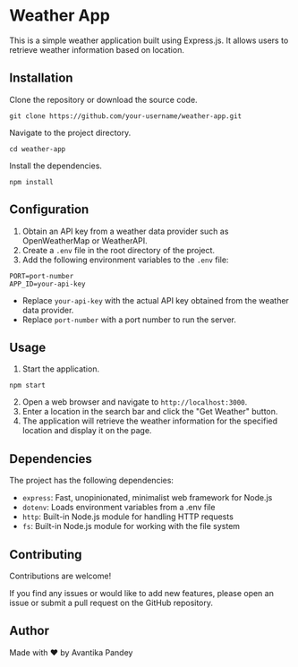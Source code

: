 # Weather App

This is a simple weather application built using Express.js. It allows users to retrieve weather information based on location.

## Installation

Clone the repository or download the source code.

```
git clone https://github.com/your-username/weather-app.git
```

Navigate to the project directory.

```
cd weather-app
```

Install the dependencies.

```
npm install
```

## Configuration

1. Obtain an API key from a weather data provider such as OpenWeatherMap or WeatherAPI.
2. Create a `.env` file in the root directory of the project.
3. Add the following environment variables to the `.env` file:

```
PORT=port-number
APP_ID=your-api-key
```

- Replace `your-api-key` with the actual API key obtained from the weather data provider.
- Replace `port-number` with a port number to run the server.

## Usage

1. Start the application.

```
npm start
```

2. Open a web browser and navigate to `http://localhost:3000`.
3. Enter a location in the search bar and click the "Get Weather" button.
4. The application will retrieve the weather information for the specified location and display it on the page.

## Dependencies

The project has the following dependencies:

- `express`: Fast, unopinionated, minimalist web framework for Node.js
- `dotenv`: Loads environment variables from a .env file
- `http`: Built-in Node.js module for handling HTTP requests
- `fs`: Built-in Node.js module for working with the file system

## Contributing

Contributions are welcome!

If you find any issues or would like to add new features, please open an issue or submit a pull request on the GitHub repository.

## Author

Made with ♥ by Avantika Pandey
